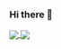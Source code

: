 ### Hi there 👋
<a href="https://github.com/trygve/github-readme-stats">
  <img align="center" src="https://github-readme-stats.vercel.app/api?username=trygveam&show_icons=true&theme=tokyonight" />
</a>
<a href="https://github.com/trygve/github-readme-stats">
  <img align="center" src="https://github-readme-stats.vercel.app/api/top-langs/?username=trygveam&layout=compact" />
</a>

<!--
**trygveam/trygveam** is a ✨ _special_ ✨ repository because its `README.md` (this file) appears on your GitHub profile.
Here are some ideas to get you started:

- 🔭 I’m currently working on ...
- 🌱 I’m currently learning ...
- 👯 I’m looking to collaborate on ...
- 🤔 I’m looking for help with ...
- 💬 Ask me about ...
- 📫 How to reach me: ...
- 😄 Pronouns: ...
- ⚡ Fun fact: ...
-->
